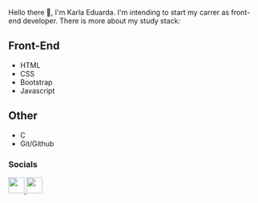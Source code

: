 Hello there 👋, I'm Karla Eduarda. I'm intending to start my carrer as front-end developer. There is more about my study stack:

## Front-End
<ul>
    <li>
        HTML
    </li>
    <li>
        CSS
    </li>
    <li>
        Bootstrap
    </li>
    <li>
        Javascript
    </li>
</ul>

## Other
<ul>
    <li>
        C
    </li>
    <li>
        Git/Github
    </li>
</ul>

### Socials

<p align="left"> <a href="https://www.github.com/moonloin" target="_blank" rel="noreferrer"> <picture> <source media="(prefers-color-scheme: dark)" srcset="https://raw.githubusercontent.com/danielcranney/readme-generator/main/public/icons/socials/github-dark.svg" /> <source media="(prefers-color-scheme: light)" srcset="https://raw.githubusercontent.com/danielcranney/readme-generator/main/public/icons/socials/github.svg" /> <img src="https://raw.githubusercontent.com/danielcranney/readme-generator/main/public/icons/socials/github.svg" width="32" height="32" /> </picture> </a> <a href="https://www.linkedin.com/in/karla-eduarda-00400125b" target="_blank" rel="noreferrer"> <picture> <source media="(prefers-color-scheme: dark)" srcset="https://raw.githubusercontent.com/danielcranney/readme-generator/main/public/icons/socials/linkedin-dark.svg" /> <source media="(prefers-color-scheme: light)" srcset="https://raw.githubusercontent.com/danielcranney/readme-generator/main/public/icons/socials/linkedin.svg" /> <img src="https://raw.githubusercontent.com/danielcranney/readme-generator/main/public/icons/socials/linkedin.svg" width="32" height="32" /> </picture> </a></p>
